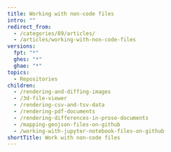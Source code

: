```yaml
---
title: Working with non-code files
intro: ""
redirect_from:
  - /categories/89/articles/
  - /articles/working-with-non-code-files
versions:
  fpt: "*"
  ghes: "*"
  ghae: "*"
topics:
  - Repositories
children:
  - /rendering-and-diffing-images
  - /3d-file-viewer
  - /rendering-csv-and-tsv-data
  - /rendering-pdf-documents
  - /rendering-differences-in-prose-documents
  - /mapping-geojson-files-on-github
  - /working-with-jupyter-notebook-files-on-github
shortTitle: Work with non-code files
---
```

